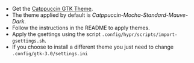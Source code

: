 - Get the [Catppuccin GTK Theme](https://github.com/catppuccin/gtk).
- The theme applied by default is *Catppuccin-Mocha-Standard-Mauve-Dark*.
- Follow the instructions in the README to apply themes.
- Apply the gsettings using the script `.config/hypr/scripts/import-gsettings.sh`.
- If you choose to install a different theme you just need to change `.config/gtk-3.0/settings.ini`